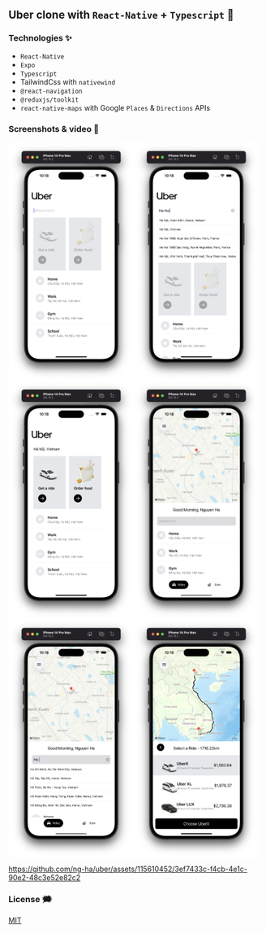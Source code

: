 ## Uber clone with `React-Native` + `Typescript` 🚕

### Technologies ✨

- `React-Native`
- `Expo`
- `Typescript`
- TailwindCss with `nativewind`
- `@react-navigation`
- `@reduxjs/toolkit`
- `react-native-maps` with Google `Places` & `Directions` APIs

### Screenshots & video 🌃

<div style="display: flex; flex-wrap: wrap">
<img width="49%" src="./github-images/1.png" alt="ng-ha" />
<img width="49%" src="./github-images/2.png" alt="ng-ha" />
<img width="49%" src="./github-images/3.png" alt="ng-ha" />
<img width="49%" src="./github-images/4.png" alt="ng-ha" />
<img width="49%" src="./github-images/5.png" alt="ng-ha" />
<img width="49%" src="./github-images/6.png" alt="ng-ha" />
</div>

https://github.com/ng-ha/uber/assets/115610452/3ef7433c-f4cb-4e1c-90e2-48c3e52e82c2

### License :right_anger_bubble:

[MIT](https://choosealicense.com/licenses/mit/)

